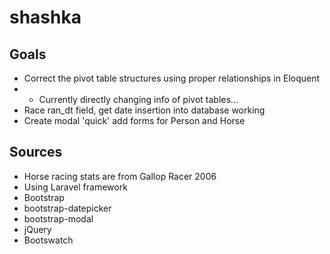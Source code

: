 # shashka

## Goals
* Correct the pivot table structures using proper relationships in Eloquent
* * Currently directly changing info of pivot tables...
* Race ran_dt field, get date insertion into database working
* Create modal 'quick' add forms for Person and Horse

## Sources
* Horse racing stats are from Gallop Racer 2006
* Using Laravel framework
* Bootstrap
* bootstrap-datepicker
* bootstrap-modal
* jQuery
* Bootswatch

